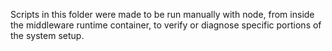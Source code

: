 Scripts in this folder were made to be run manually with node,
from inside the middleware runtime container, to verify or diagnose
specific portions of the system setup.